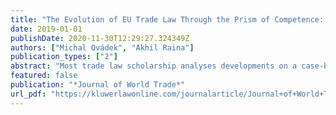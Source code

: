 ```yaml
---
title: "The Evolution of EU Trade Law Through the Prism of Competence: A Quantitative, Longitudinal Perspective"
date: 2019-01-01
publishDate: 2020-11-30T12:29:27.324349Z
authors: ["Michal Ovádek", "Akhil Raina"]
publication_types: ["2"]
abstract: "Most trade law scholarship analyses developments on a case-by-case basis, which makes the discipline liable to miss changes that occur in the aggregate. In an attempt to partially rectify this lacuna, this article compiles a quantitative, longitudinal picture of European Union (EU) trade law based on a primary dataset of over 6000 acts, along with additional data on international agreements, decisions thereunder, and implementing and delegated acts. The selection of this simplified corpus of EU trade law is driven by the so-called legal basis which signifies the existence of EU competence in a given area – in this case international trade. We focus on the EU’s competence regarding the common commercial policy and the common customs tariff which constitute the core of EU trade powers. We find that the expansion of the latter has, counterintuitively, not translated into an increase in the quantity of trade acts produced by the EU, and we sketch out possible explanations for the quantitative trends observed in our data."
featured: false
publication: "*Journal of World Trade*"
url_pdf: "https://kluwerlawonline.com/journalarticle/Journal+of+World+Trade/53.3/TRAD2019022"
---
```


